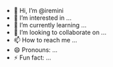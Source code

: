 - 👋 Hi, I’m @iremini
- 👀 I’m interested in ...
- 🌱 I’m currently learning ...
- 💞️ I’m looking to collaborate on ...
- 📫 How to reach me ...
- 😄 Pronouns: ...
- ⚡ Fun fact: ...

<!---
iremini/iremini is a ✨ special ✨ repository because its `README.md` (this file) appears on your GitHub profile.
You can click the Preview link to take a look at your changes.
--->

